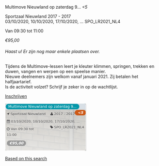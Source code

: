 Multimove Nieuwland op zaterdag 9... *<5*

Sportzaal Nieuwland 2017 - 2017  
03/10/2020, 10/10/2020, 17/10/2020, ... SPO\_LR2021\_NL4  

Van 09:30 tot 11:00

*€95,00*

  

###### *Haast u! Er zijn nog maar enkele plaatsen over.*

  

Tijdens de Multimove-lessen leert je kleuter klimmen, springen, trekken en duwen, vangen en werpen op een speelse manier.  
Nieuwe deelnemers zijn welkom vanaf januari 2021. Zij betalen het halfjaartarief.  
Is de activiteit volzet? Schrijf je zeker in op de wachtlijst.

[Inschrijven](https://tickets.vgc.be/activity/subscribe/SPO_LR2021_NL4)

![](51431.png)

[Based on this search](https://tickets.vgc.be/activity/index?&vrijeplaatsen=1&Age%5B%5D=3%2C4&entity=151&Period%5B%5D=347)